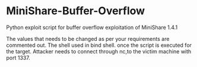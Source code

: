 # MiniShare-Buffer-Overflow
Python exploit script for buffer overflow exploitation of MiniShare 1.4.1


The values that needs to be changed as per your requirements are commented out.
The shell used in bind shell. once the script is executed for the target. Attacker needs to connect through nc,to the victim machine with port 1337.


